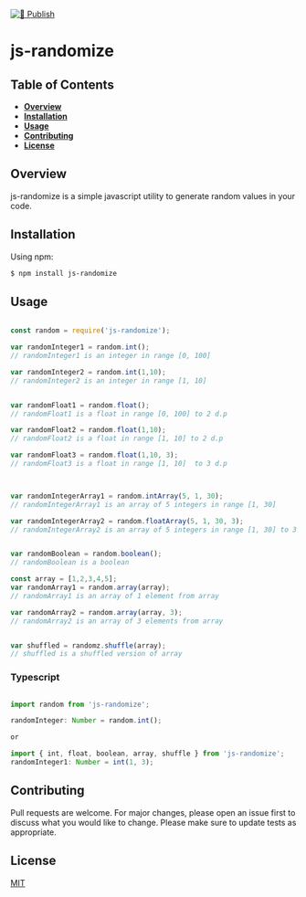 [![🚀 Publish](https://github.com/iiitma/js-randomize/actions/workflows/publish.yml/badge.svg?branch=main)](https://github.com/iiitma/js-randomize/actions/workflows/publish.yml)

# js-randomize

## Table of Contents

 - **[Overview](#overview)**
 - **[Installation](#installation)**
 - **[Usage](#usage)**
 - **[Contributing](#contributing)**
 - **[License](#license)**


## Overview
js-randomize is a simple javascript utility to generate random values in your code.


## Installation
Using npm:
```zsh
$ npm install js-randomize
```


## Usage

```js

const random = require('js-randomize');

var randomInteger1 = random.int();
// randomInteger1 is an integer in range [0, 100] 

var randomInteger2 = random.int(1,10);
// randomInteger2 is an integer in range [1, 10] 


var randomFloat1 = random.float();
// randomFloat1 is a float in range [0, 100] to 2 d.p

var randomFloat2 = random.float(1,10);
// randomFloat2 is a float in range [1, 10] to 2 d.p

var randomFloat3 = random.float(1,10, 3);
// randomFloat3 is a float in range [1, 10]  to 3 d.p



var randomIntegerArray1 = random.intArray(5, 1, 30);
// randomIntegerArray1 is an array of 5 integers in range [1, 30]

var randomIntegerArray2 = random.floatArray(5, 1, 30, 3);
// randomIntegerArray2 is an array of 5 integers in range [1, 30] to 3 d.p


var randomBoolean = random.boolean();
// randomBoolean is a boolean

const array = [1,2,3,4,5];
var randomArray1 = random.array(array);
// randomArray1 is an array of 1 element from array

var randomArray2 = random.array(array, 3);
// randomArray2 is an array of 3 elements from array


var shuffled = randomz.shuffle(array); 
// shuffled is a shuffled version of array

```

### Typescript
```ts

import random from 'js-randomize';

randomInteger: Number = random.int();

or

import { int, float, boolean, array, shuffle } from 'js-randomize';
randomInteger1: Number = int(1, 3);

```

## Contributing
Pull requests are welcome. For major changes, please open an issue first to discuss what you would like to change.
Please make sure to update tests as appropriate.

## License
[MIT](./LICENSE)

<!-- ### Keywords -->
